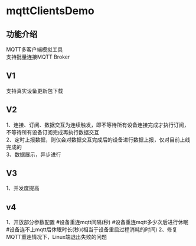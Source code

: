 # mqttClientsDemo  

## 功能介绍  
MQTT多客户端模拟工具  
支持批量连接MQTT Broker  

## V1 
支持真实设备更新包下载  

## V2  
1、连接、订阅、数据交互为连续触发，即不等待所有设备连接完成才执行订阅，不等待所有设备订阅完成再执行数据交互  
2、定时上报数据，则仅会对数据交互完成后的设备进行数据上报，仅对目前上线完成的  
3、数据展示，异步进行  

## V3  
1、并发度提高 

## v4 
1、开放部分参数配置
#设备重连mqtt间隔(秒)
#设备重连mqtt多少次后进行休眠
#设备连不上mqtt后休眠时长(秒)(相当于设备重启过程消耗的时间)
2、修复MQTT重连情况下，Linux端退出失败的问题
